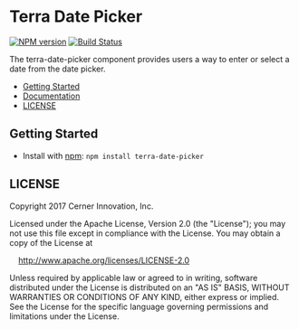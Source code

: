 # Terra Date Picker

[![NPM version](http://img.shields.io/npm/v/terra-date-picker.svg)](https://www.npmjs.org/package/terra-date-picker)
[![Build Status](https://travis-ci.org/cerner/terra-core.svg?branch=master)](https://travis-ci.org/cerner/terra-core)

The terra-date-picker component provides users a way to enter or select a date from the date picker.

- [Getting Started](#getting-started)
- [Documentation](https://github.com/cerner/terra-core/tree/master/packages/terra-date-picker/docs)
- [LICENSE](#license)

## Getting Started

- Install with [npm](https://www.npmjs.com): `npm install terra-date-picker`

## LICENSE

Copyright 2017 Cerner Innovation, Inc.

Licensed under the Apache License, Version 2.0 (the "License"); you may not use this file except in compliance with the License. You may obtain a copy of the License at

&nbsp;&nbsp;&nbsp;&nbsp;http://www.apache.org/licenses/LICENSE-2.0

Unless required by applicable law or agreed to in writing, software distributed under the License is distributed on an "AS IS" BASIS, WITHOUT WARRANTIES OR CONDITIONS OF ANY KIND, either express or implied. See the License for the specific language governing permissions and limitations under the License.
